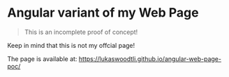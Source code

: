 # Angular variant of my Web Page

> This is an incomplete proof of concept!

Keep in mind that this is not my offcial page!

The page is available at: https://lukaswoodtli.github.io/angular-web-page-poc/
